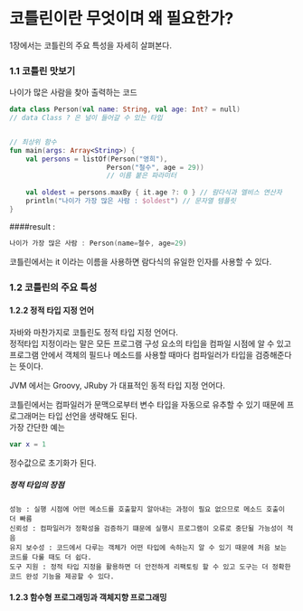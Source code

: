 # 코틀린이란 무엇이며 왜 필요한가?  

1장에서는 코틀린의 주요 특성을 자세히 살펴본다.

### 1.1 코틀린 맛보기


나이가 많은 사람을 찾아 출력하는 코드

```kotlin
data class Person(val name: String, val age: Int? = null)
// data Class ? 은 널이 들어갈 수 있는 타입


// 최상위 함수
fun main(args: Array<String>) {
    val persons = listOf(Person("영희"), 
                        Person("철수", age = 29))
                        // 이름 붙은 파라미터
    
    val oldest = persons.maxBy { it.age ?: 0 } // 람다식과 엘비스 연산자
    println("나이가 가장 많은 사람 : $oldest") // 문자열 템플릿
}
```
####result : 
```kotlin
나이가 가장 많은 사람 : Person(name=철수, age=29)
```

코틀린에서는 it 이라는 이름을 사용하면 람다식의 유일한 인자를 사용할 수 있다.

### 1.2 코틀린의 주요 특성

#### 1.2.2 정적 타입 지정 언어
자바와 마찬가지로 코틀린도 정적 타입 지정 언어다.   
정적타입 지정이라는 말은 모든 프로그램 구성 요소의 타입을 컴파일 시점에 알 수 있고 프로그램 안에서 객체의 필드나 메소드를 사용할 때마다 컴파일러가 타입을 검증해준다는 뜻이다.

JVM 에서는 Groovy, JRuby 가 대표적인 동적 타입 지정 언어다.

코틀린에서는 컴파일러가 문맥으로부터 변수 타입을 자동으로 유추할 수 있기 때문에 프로그래머는 타입 선언을 생략해도 된다.  
가장 간단한 예는
```kotlin
var x = 1
```

정수값으로 초기화가 된다.

##### 정적 타입의 장점
```
성능 : 실행 시점에 어떤 메소드를 호출할지 알아내는 과정이 필요 없으므로 메소드 호출이 더 빠름
신뢰성 : 컴파일러가 정확성을 검증하기 떄문에 실행시 프로그램이 오류로 중단될 가능성이 적음
유지 보수성 : 코드에서 다루는 객체가 어떤 타입에 속하는지 알 수 있기 때문에 처음 보는 코드를 다룰 때도 더 쉽다.
도구 지원 : 정적 타입 지정을 활용하면 더 안전하게 리팩토링 할 수 있고 도구는 더 정확한 코드 완성 기능을 제공할 수 있다.
```

#### 1.2.3 함수형 프로그래밍과 객체지향 프로그래밍



 
 
 
 
 
 
 
 
 
 
 
 
 
 
 
 
 
 
 
 
 
 
 
 
 
 
 
 
 
 
 
 
 
 
 
 